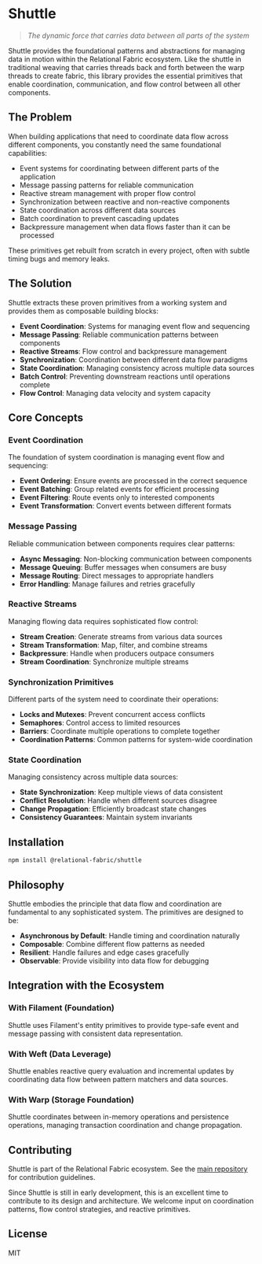 # Shuttle

> *The dynamic force that carries data between all parts of the system*

Shuttle provides the foundational patterns and abstractions for managing data in motion within the Relational Fabric ecosystem. Like the shuttle in traditional weaving that carries threads back and forth between the warp threads to create fabric, this library provides the essential primitives that enable coordination, communication, and flow control between all other components.

## The Problem

When building applications that need to coordinate data flow across different components, you constantly need the same foundational capabilities:

- Event systems for coordinating between different parts of the application
- Message passing patterns for reliable communication
- Reactive stream management with proper flow control
- Synchronization between reactive and non-reactive components
- State coordination across different data sources
- Batch coordination to prevent cascading updates
- Backpressure management when data flows faster than it can be processed

These primitives get rebuilt from scratch in every project, often with subtle timing bugs and memory leaks.

## The Solution

Shuttle extracts these proven primitives from a working system and provides them as composable building blocks:

- **Event Coordination**: Systems for managing event flow and sequencing
- **Message Passing**: Reliable communication patterns between components
- **Reactive Streams**: Flow control and backpressure management
- **Synchronization**: Coordination between different data flow paradigms
- **State Coordination**: Managing consistency across multiple data sources
- **Batch Control**: Preventing downstream reactions until operations complete
- **Flow Control**: Managing data velocity and system capacity

## Core Concepts

### Event Coordination

The foundation of system coordination is managing event flow and sequencing:

- **Event Ordering**: Ensure events are processed in the correct sequence
- **Event Batching**: Group related events for efficient processing
- **Event Filtering**: Route events only to interested components
- **Event Transformation**: Convert events between different formats

### Message Passing

Reliable communication between components requires clear patterns:

- **Async Messaging**: Non-blocking communication between components
- **Message Queuing**: Buffer messages when consumers are busy
- **Message Routing**: Direct messages to appropriate handlers
- **Error Handling**: Manage failures and retries gracefully

### Reactive Streams

Managing flowing data requires sophisticated flow control:

- **Stream Creation**: Generate streams from various data sources
- **Stream Transformation**: Map, filter, and combine streams
- **Backpressure**: Handle when producers outpace consumers
- **Stream Coordination**: Synchronize multiple streams

### Synchronization Primitives

Different parts of the system need to coordinate their operations:

- **Locks and Mutexes**: Prevent concurrent access conflicts
- **Semaphores**: Control access to limited resources
- **Barriers**: Coordinate multiple operations to complete together
- **Coordination Patterns**: Common patterns for system-wide coordination

### State Coordination

Managing consistency across multiple data sources:

- **State Synchronization**: Keep multiple views of data consistent
- **Conflict Resolution**: Handle when different sources disagree
- **Change Propagation**: Efficiently broadcast state changes
- **Consistency Guarantees**: Maintain system invariants

## Installation

```bash
npm install @relational-fabric/shuttle
```

## Philosophy

Shuttle embodies the principle that data flow and coordination are fundamental to any sophisticated system. The primitives are designed to be:

- **Asynchronous by Default**: Handle timing and coordination naturally
- **Composable**: Combine different flow patterns as needed
- **Resilient**: Handle failures and edge cases gracefully
- **Observable**: Provide visibility into data flow for debugging

## Integration with the Ecosystem

### With Filament (Foundation)

Shuttle uses Filament's entity primitives to provide type-safe event and message passing with consistent data representation.

### With Weft (Data Leverage)

Shuttle enables reactive query evaluation and incremental updates by coordinating data flow between pattern matchers and data sources.

### With Warp (Storage Foundation)

Shuttle coordinates between in-memory operations and persistence operations, managing transaction coordination and change propagation.

## Contributing

Shuttle is part of the Relational Fabric ecosystem. See the [main repository](../../) for contribution guidelines.

Since Shuttle is still in early development, this is an excellent time to contribute to its design and architecture. We welcome input on coordination patterns, flow control strategies, and reactive primitives.

## License

MIT